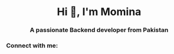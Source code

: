 <h1 align="center">Hi 👋, I'm Momina</h1>
<h3 align="center">A passionate Backend developer from Pakistan</h3>

<h3 align="left">Connect with me:</h3>
<p align="left">
</p>
